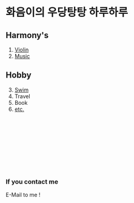 # 화음이의 우당탕탕 하루하루

## Harmony's 

1. [Violin](./violin.md)
2. [Music](./music.md)

## Hobby 

3. [Swim](./swim.md)
4. Travel
5. Book
6. [etc.](./etc.md)
<br>  
<br>  
<br>  
<br>  
<br>  
<br>  
<br>  
<br>  

### If you contact me
E-Mail to me !

